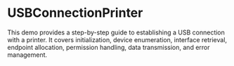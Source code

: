 # USBConnectionPrinter

This demo provides a step-by-step guide to establishing a USB connection with a printer. It covers initialization, device enumeration, interface retrieval, endpoint allocation, permission handling, data transmission, and error management.
